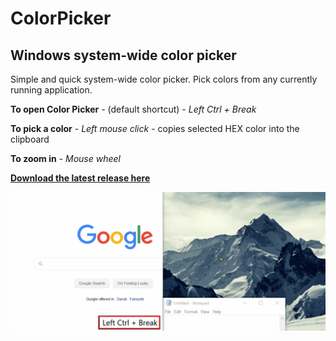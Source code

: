 # ColorPicker
## Windows system-wide color picker

Simple and quick system-wide color picker. Pick colors from any currently running application.

**To open Color Picker** - (default shortcut) - *Left Ctrl + Break*

**To pick a color** - *Left mouse click* - copies selected HEX color into the clipboard

**To zoom in** - *Mouse wheel*

[**Download the latest release here**](https://github.com/martinchrzan/ColorPicker/releases/latest)

![](showcase.gif)
